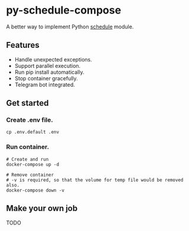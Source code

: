 # py-schedule-compose

A better way to implement Python [schedule](https://schedule.readthedocs.io/en/stable/) module.

## Features

* Handle unexpected exceptions.
* Support parallel execution.
* Run pip install automatically.
* Stop container gracefully.
* Telegram bot integrated.

## Get started

### Create .env file.

```
cp .env.default .env
```

### Run container.

```
# Create and run
docker-compose up -d

# Remove container
# -v is required, so that the volume for temp file would be removed also.
docker-compose down -v
```

## Make your own job

TODO
